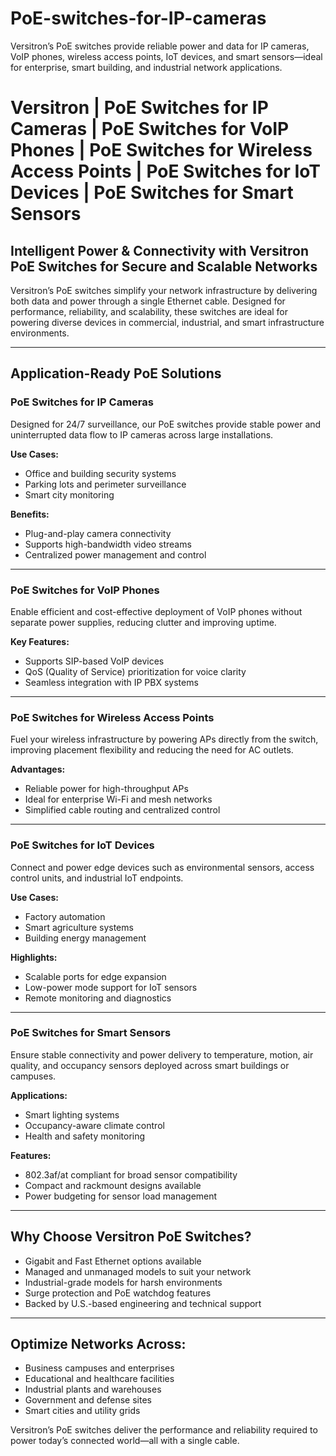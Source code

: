 # PoE-switches-for-IP-cameras
Versitron’s PoE switches provide reliable power and data for IP cameras, VoIP phones, wireless access points, IoT devices, and smart sensors—ideal for enterprise, smart building, and industrial network applications.

# Versitron | PoE Switches for IP Cameras | PoE Switches for VoIP Phones | PoE Switches for Wireless Access Points | PoE Switches for IoT Devices | PoE Switches for Smart Sensors

## Intelligent Power & Connectivity with Versitron PoE Switches for Secure and Scalable Networks

Versitron’s PoE switches simplify your network infrastructure by delivering both data and power through a single Ethernet cable. Designed for performance, reliability, and scalability, these switches are ideal for powering diverse devices in commercial, industrial, and smart infrastructure environments.

---

## Application-Ready PoE Solutions

### PoE Switches for IP Cameras  
Designed for 24/7 surveillance, our PoE switches provide stable power and uninterrupted data flow to IP cameras across large installations.

**Use Cases:**  
- Office and building security systems  
- Parking lots and perimeter surveillance  
- Smart city monitoring

**Benefits:**  
- Plug-and-play camera connectivity  
- Supports high-bandwidth video streams  
- Centralized power management and control

---

### PoE Switches for VoIP Phones  
Enable efficient and cost-effective deployment of VoIP phones without separate power supplies, reducing clutter and improving uptime.

**Key Features:**  
- Supports SIP-based VoIP devices  
- QoS (Quality of Service) prioritization for voice clarity  
- Seamless integration with IP PBX systems

---

### PoE Switches for Wireless Access Points  
Fuel your wireless infrastructure by powering APs directly from the switch, improving placement flexibility and reducing the need for AC outlets.

**Advantages:**  
- Reliable power for high-throughput APs  
- Ideal for enterprise Wi-Fi and mesh networks  
- Simplified cable routing and centralized control

---

### PoE Switches for IoT Devices  
Connect and power edge devices such as environmental sensors, access control units, and industrial IoT endpoints.

**Use Cases:**  
- Factory automation  
- Smart agriculture systems  
- Building energy management

**Highlights:**  
- Scalable ports for edge expansion  
- Low-power mode support for IoT sensors  
- Remote monitoring and diagnostics

---

### PoE Switches for Smart Sensors  
Ensure stable connectivity and power delivery to temperature, motion, air quality, and occupancy sensors deployed across smart buildings or campuses.

**Applications:**  
- Smart lighting systems  
- Occupancy-aware climate control  
- Health and safety monitoring

**Features:**  
- 802.3af/at compliant for broad sensor compatibility  
- Compact and rackmount designs available  
- Power budgeting for sensor load management

---

## Why Choose Versitron PoE Switches?

- Gigabit and Fast Ethernet options available  
- Managed and unmanaged models to suit your network  
- Industrial-grade models for harsh environments  
- Surge protection and PoE watchdog features  
- Backed by U.S.-based engineering and technical support

---

## Optimize Networks Across:

- Business campuses and enterprises  
- Educational and healthcare facilities  
- Industrial plants and warehouses  
- Government and defense sites  
- Smart cities and utility grids

Versitron’s PoE switches deliver the performance and reliability required to power today’s connected world—all with a single cable.

